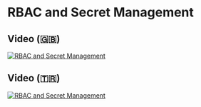 # RBAC and Secret Management

## Video (🇬🇧)

[![RBAC and Secret Management](https://img.youtube.com/vi/RQkeFd2vnUw/0.jpg)](https://www.youtube.com/watch?v=RQkeFd2vnUw)

## Video (🇹🇷)

[![RBAC and Secret Management](https://img.youtube.com/vi/j2K4PGe-E7o/0.jpg)](https://www.youtube.com/watch?v=j2K4PGe-E7o)
